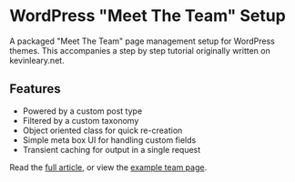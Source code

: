 # WordPress "Meet The Team" Setup

A packaged "Meet The Team" page management setup for WordPress themes. This accompanies a step by step tutorial originally written on kevinleary.net.

## Features

* Powered by a custom post type
* Filtered by a custom taxonomy
* Object oriented class for quick re-creation
* Simple meta box UI for handling custom fields
* Transient caching for output in a single request

Read the [full article](http://www.kevinleary.net/meet-team-page-wordpress/), or view the [example team page](http://www.kevinleary.net/wordpress-team-page/).




